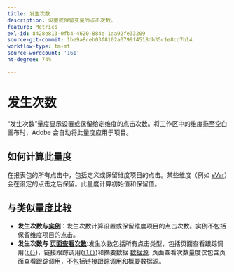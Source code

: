 ```yaml
---
title: 发生次数
description: 设置或保留变量的点击次数。
feature: Metrics
exl-id: 8428e813-0fb4-4620-884e-1aa92fe33209
source-git-commit: 1be9a8ceb03f8102a0799f4518db35c1e8cd7b14
workflow-type: tm+mt
source-wordcount: '161'
ht-degree: 74%

---
```


# 发生次数

“发生次数”量度显示设置或保留给定维度的点击次数。将工作区中的维度拖至空白画布时，Adobe 会自动将此量度应用于项目。

## 如何计算此量度

在报表包的所有点击中，包括定义或保留维度项目的点击。某些维度（例如 [eVar](../dimensions/evar.md)）会在设定的点击之后保留。此量度计算初始值和保留值。

## 与类似量度比较

* **发生次数与[实例](instances.md)**：发生次数计算设置或保留维度项目的点击次数。实例不包括保留维度项目的点击。
* **发生次数与 [页面查看次数](page-views.md)**:发生次数包括所有点击类型，包括页面查看跟踪调用([`t()`](/help/implement/vars/functions/t-method.md))，链接跟踪调用([`tl()`](/help/implement/vars/functions/tl-method.md))和摘要数据 [数据源](/help/import/data-sources/overview.md). 页面查看次数量度仅包含页面查看跟踪调用，不包括链接跟踪调用和概要数据源。
